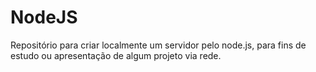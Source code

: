 # NodeJS

Repositório para criar localmente um servidor pelo node.js, para fins de estudo ou apresentação de algum projeto via rede.
